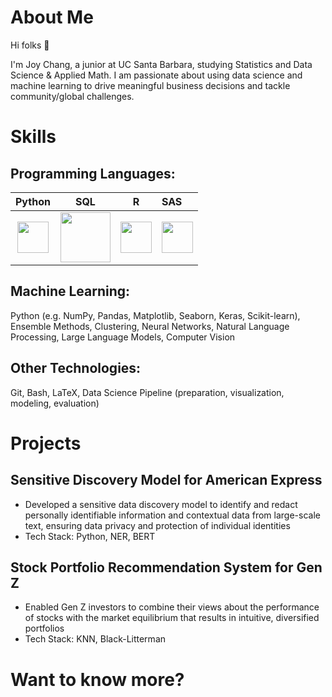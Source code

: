 # About Me
Hi folks :wave: 

I'm Joy Chang, a junior at UC Santa Barbara, studying Statistics and Data Science & Applied Math. I am passionate about using data science and machine learning to drive meaningful business decisions and tackle community/global challenges. 



# Skills
## Programming Languages:
Python                |         SQL          |           R          |         SAS         |
:--------------------:|:--------------------:|:--------------------:|:---------------------
<img src="https://www.citypng.com/public/uploads/preview/hd-python-logo-symbol-transparent-png-735811696257415dbkifcuokn.png" width="50">  |  <img src="https://cdn.iconscout.com/icon/free/png-512/free-sqlite-logo-icon-download-in-svg-png-gif-file-formats--company-brand-world-logos-vol-6-pack-icons-282687.png?f=webp&w=512" width="80">  |  <img src="https://icon.icepanel.io/Technology/svg/RStudio.svg" width="50">  |  <img src="https://upload.wikimedia.org/wikipedia/commons/thumb/1/10/SAS_logo_horiz.svg/1200px-SAS_logo_horiz.svg.png?20090216100742" width="50">

## Machine Learning: 
Python (e.g. NumPy, Pandas, Matplotlib, Seaborn, Keras, Scikit-learn), Ensemble Methods, Clustering, Neural Networks, Natural Language Processing, Large Language Models, Computer Vision 

## Other Technologies:
Git, Bash, LaTeX, Data Science Pipeline (preparation, visualization, modeling, evaluation)



# Projects
## Sensitive Discovery Model for American Express
* Developed a sensitive data discovery model to identify and redact personally identifiable information and contextual data from large-scale text, ensuring data privacy and protection of individual identities
* Tech Stack: Python, NER, BERT

## Stock Portfolio Recommendation System for Gen Z
* Enabled Gen Z investors to combine their views about the performance of stocks with the market equilibrium that results in intuitive, diversified portfolios
* Tech Stack: KNN, Black-Litterman


# Want to know more?

